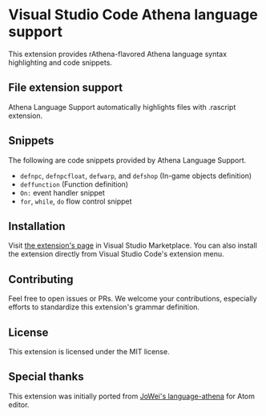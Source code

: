 # Visual Studio Code Athena language support

This extension provides rAthena-flavored Athena language syntax highlighting and code snippets.

## File extension support

Athena Language Support automatically highlights files with .rascript extension.

## Snippets

The following are code snippets provided by Athena Language Support.

* `defnpc`, `defnpcfloat`, `defwarp`, and `defshop` (In-game objects definition)
* `deffunction` (Function definition)
* `On:` event handler snippet
* `for`, `while`, `do` flow control snippet

## Installation

Visit [the extension's page](https://marketplace.visualstudio.com/items?itemName=secretdataz.athena-language-support) in Visual Studio Marketplace.
You can also install the extension directly from Visual Studio Code's extension menu.

## Contributing

Feel free to open issues or PRs. We welcome your contributions, especially efforts to standardize this extension's grammar definition.

## License

This extension is licensed under the MIT license.

## Special thanks

This extension was initially ported from [JoWei's language-athena](https://github.com/JoWei/language-athena) for Atom editor.
